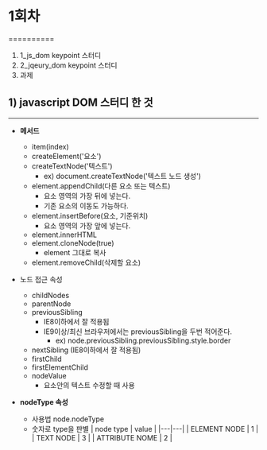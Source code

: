 # 1회차
==========
1. 1_js_dom keypoint 스터디
2. 2_jqeury_dom keypoint 스터디
3. 과제


## 1) javascript DOM 스터디 한 것
----------
+ __메서드__
	+ item(index)
	+ createElement('요소')
	+ createTextNode('텍스트')
		+ ex) document.createTextNode('텍스트 노드 생성')
	+ element.appendChild(다른 요소 또는 텍스트)
		+ 요소 영역의 가장 뒤에 넣는다.
		+ 기존 요소의 이동도 가능하다.
	+ element.insertBefore(요소, 기준위치)
		+ 요소 영역의 가장 앞에 넣는다.
	+ element.innerHTML
	+ element.cloneNode(true)
		+ element 그대로 복사
	+ element.removeChild(삭제할 요소)

+ 노드 접근 속성
	+ childNodes
	+ parentNode
	+ previousSibling
		+ IE8이하에서 잘 적용됨
		+ IE9이상/최신 브라우저에서는 previousSibling을 두번 적어준다.
			+ ex) node.previousSibling.previousSibling.style.border
	+ nextSibling (IE8이하에서 잘 적용됨)
	+ firstChild
	+ firstElementChild
	+ nodeValue
		+ 요소안의 텍스트 수정할 때 사용


+ __nodeType 속성__
	+ 사용법 node.nodeType
	+ 숫자로 type을 판별
| node type  |  value |
|---|---|
| ELEMENT NODE | 1 |
| TEXT NODE  | 3 |
| ATTRIBUTE NOME  | 2  |